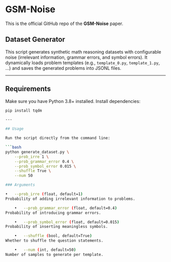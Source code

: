 # GSM-Noise
This is the official GitHub repo of the **GSM-Noise** paper.

## Dataset Generator

This script generates synthetic math reasoning datasets with configurable noise (irrelevant information, grammar errors, and symbol errors). It dynamically loads problem templates (e.g., `template_0.py`, `template_1.py`, …) and saves the generated problems into JSONL files.

---

## Requirements

Make sure you have Python 3.8+ installed. Install dependencies:

```bash
pip install tqdm

---

## Usage

Run the script directly from the command line:

```bash
python generate_dataset.py \
    --prob_irre 1 \
    --prob_grammar_error 0.4 \
    --prob_symbol_error 0.015 \
    --shuffle True \
    --num 50

### Arguments

•	--prob_irre (float, default=1)
Probability of adding irrelevant information to problems.

	•	--prob_grammar_error (float, default=0.4)
Probability of introducing grammar errors.

	•	--prob_symbol_error (float, default=0.015)
Probability of inserting meaningless symbols.

	•	--shuffle (bool, default=True)
Whether to shuffle the question statements.

	•	--num (int, default=50)
Number of samples to generate per template.
